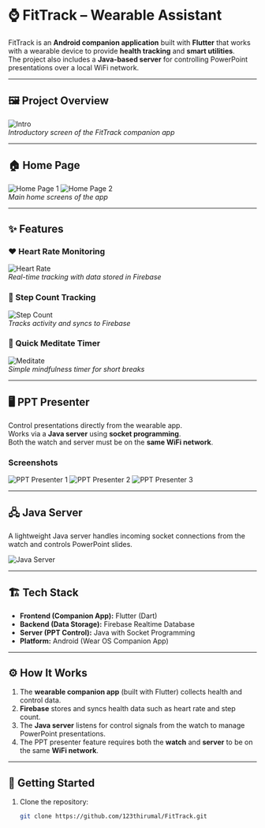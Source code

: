 # ⌚ FitTrack – Wearable Assistant

FitTrack is an **Android companion application** built with **Flutter** that works with a wearable device to provide **health tracking** and **smart utilities**.  
The project also includes a **Java-based server** for controlling PowerPoint presentations over a local WiFi network.

---

## 🖼️ Project Overview

![Intro](docs/images/intro.png)  
*Introductory screen of the FitTrack companion app*

---

## 🏠 Home Page

![Home Page 1](docs/images/home-1.png)
![Home Page 2](docs/images/home-2.png)  
*Main home screens of the app*

---

## ✨ Features

### ❤️ Heart Rate Monitoring
![Heart Rate](docs/images/heart-rate.png)  
*Real-time tracking with data stored in Firebase*

### 👣 Step Count Tracking
![Step Count](docs/images/step-count.png)  
*Tracks activity and syncs to Firebase*

### 🧘 Quick Meditate Timer
![Meditate](docs/images/quick-meditate.png)  
*Simple mindfulness timer for short breaks*

---

## 🖥️ PPT Presenter

Control presentations directly from the wearable app.  
Works via a **Java server** using **socket programming**.  
Both the watch and server must be on the **same WiFi network**.

### Screenshots
![PPT Presenter 1](docs/images/ppt-1.png)
![PPT Presenter 2](docs/images/ppt-2.png)
![PPT Presenter 3](docs/images/ppt-3.png)

---

## 🖧 Java Server

A lightweight Java server handles incoming socket connections from the watch and controls PowerPoint slides.

![Java Server](docs/images/server.png)

---

## 🏗️ Tech Stack

- **Frontend (Companion App):** Flutter (Dart)  
- **Backend (Data Storage):** Firebase Realtime Database  
- **Server (PPT Control):** Java with Socket Programming  
- **Platform:** Android (Wear OS Companion App)  

---

## ⚙️ How It Works

1. The **wearable companion app** (built with Flutter) collects health and control data.  
2. **Firebase** stores and syncs health data such as heart rate and step count.  
3. The **Java server** listens for control signals from the watch to manage PowerPoint presentations.  
4. The PPT presenter feature requires both the **watch** and **server** to be on the same **WiFi network**.  

---

## 🚀 Getting Started

1. Clone the repository:  
   ```bash
   git clone https://github.com/123thirumal/FitTrack.git
